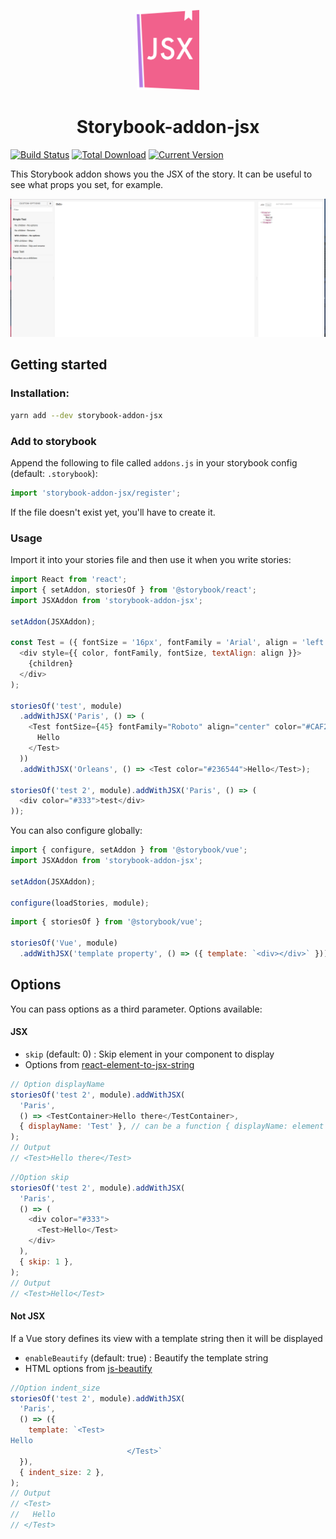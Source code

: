 <p align="center">
  <img width=100 src="storybook-jsx.png">
  <br>
  <h1 style="text-align:center;">Storybook-addon-jsx</h1>
</p>

[![Build Status](https://travis-ci.org/Kilix/storybook-addon-jsx.svg?branch=master)](https://travis-ci.org/Kilix/storybook-addon-jsx)
[![Total Download](https://img.shields.io/npm/dt/storybook-addon-jsx.svg)](https://www.npmjs.com/package/storybook-addon-jsx)
[![Current Version](https://img.shields.io/npm/v/storybook-addon-jsx.svg)](https://www.npmjs.com/package/storybook-addon-jsx)

This Storybook addon shows you the JSX of the story.
It can be useful to see what props you set, for example.

![Storybook Addon JSX Démo](screenshot.png)

## Getting started

### Installation:
```sh
yarn add --dev storybook-addon-jsx
```

### Add to storybook
Append the following to file called `addons.js` in your storybook config (default: `.storybook`):

```js
import 'storybook-addon-jsx/register';
```
If the file doesn't exist yet, you'll have to create it.

### Usage
Import it into your stories file and then use it when you write stories:

```js
import React from 'react';
import { setAddon, storiesOf } from '@storybook/react';
import JSXAddon from 'storybook-addon-jsx';

setAddon(JSXAddon);

const Test = ({ fontSize = '16px', fontFamily = 'Arial', align = 'left', color = 'red', children }) => (
  <div style={{ color, fontFamily, fontSize, textAlign: align }}>
    {children}
  </div>
);

storiesOf('test', module)
  .addWithJSX('Paris', () => (
    <Test fontSize={45} fontFamily="Roboto" align="center" color="#CAF200">
      Hello
    </Test>
  ))
  .addWithJSX('Orleans', () => <Test color="#236544">Hello</Test>);

storiesOf('test 2', module).addWithJSX('Paris', () => (
  <div color="#333">test</div>
));
```

You can also configure globally:
```js
import { configure, setAddon } from '@storybook/vue';
import JSXAddon from 'storybook-addon-jsx';

setAddon(JSXAddon);

configure(loadStories, module);
```

```js
import { storiesOf } from '@storybook/vue';

storiesOf('Vue', module)
  .addWithJSX('template property', () => ({ template: `<div></div>` }));
```

## Options

You can pass options as a third parameter.
Options available:

#### JSX

- `skip` (default: 0) : Skip element in your component to display
- Options from [react-element-to-jsx-string](https://github.com/algolia/react-element-to-jsx-string)

```js
// Option displayName
storiesOf('test 2', module).addWithJSX(
  'Paris',
  () => <TestContainer>Hello there</TestContainer>,
  { displayName: 'Test' }, // can be a function { displayName: element => 'Test' }
);
// Output
// <Test>Hello there</Test>
```

```javascript
//Option skip
storiesOf('test 2', module).addWithJSX(
  'Paris',
  () => (
    <div color="#333">
      <Test>Hello</Test>
    </div>
  ),
  { skip: 1 },
);
// Output
// <Test>Hello</Test>
```

#### Not JSX

If a Vue story defines its view with a template string then it will be displayed

- `enableBeautify` (default: true) : Beautify the template string
- HTML options from [js-beautify](https://github.com/beautify-web/js-beautify#css--html)

```javascript
//Option indent_size
storiesOf('test 2', module).addWithJSX(
  'Paris',
  () => ({
    template: `<Test>
Hello
                          </Test>`
  }),
  { indent_size: 2 },
);
// Output
// <Test>
//   Hello
// </Test>
```
